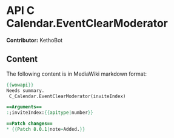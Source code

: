 # API C Calendar.EventClearModerator

**Contributor:** KethoBot

## Content

The following content is in MediaWiki markdown format:

```mediawiki
{{wowapi}}
Needs summary.
 C_Calendar.EventClearModerator(inviteIndex)

==Arguments==
:;inviteIndex:{{apitype|number}}

==Patch changes==
* {{Patch 8.0.1|note=Added.}}
```